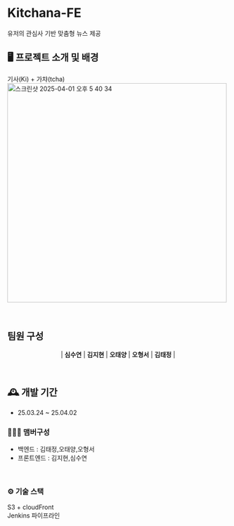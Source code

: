 # Kitchana-FE
유저의 관심사 기반 맞춤형 뉴스 제공

## 🖥️ 프로젝트 소개 및 배경
기사(Ki) + 가챠(tcha)
<img width="499" alt="스크린샷 2025-04-01 오후 5 40 34" src="https://github.com/user-attachments/assets/3da1e870-692f-4e0c-a0d2-2e6f7ae01788" />

<br>

## 팀원 구성

<div align="center">

| **심수연** | **김지현** | **오태양** | **오형서** | **김태정** |


</div>

<br>

## 🕰️ 개발 기간
* 25.03.24 ~ 25.04.02

### 🧑‍🤝‍🧑 맴버구성
 - 백엔드  : 김태정,오태양,오형서
 - 프론트엔드 : 김지현,심수연

<br>

### ⚙️ 기술 스택
S3 + cloudFront <br/>
Jenkins 파이프라인

<br>

